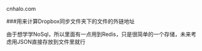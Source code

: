 
cnhalo.com

###用来计算Dropbox同步文件夹下的文件的外链地址

由于想学学NoSql，所以里面有一点用到Redis，只是很简单的一个存储，未来考虑用JSON直接存放到文件里就行
